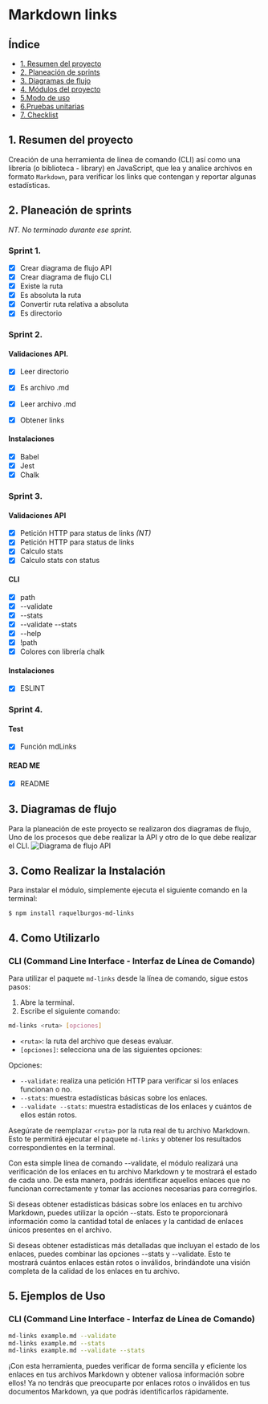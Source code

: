 # Markdown links
## Índice

* [1. Resumen del proyecto](##1-resumen-del-proyecto)
* [2. Planeación de sprints](##2-planeación-de-sprints)
* [3. Diagramas de flujo](##3-diagramas-de-flujo)
* [4. Módulos del proyecto](##4-módulos-del-proyecto)
* [5.Modo de uso ](##5-modo-de-uso)
* [6.Pruebas unitarias ](##6-pruebas-unitarias)
* [7. Checklist](##7-checklist)

## 1. Resumen del proyecto
Creación de una herramienta de línea de comando (CLI) así como una librería (o biblioteca - library) en JavaScript, que lea y analice archivos en formato `Markdown`, para verificar los links que contengan y reportar algunas estadísticas.

## 2. Planeación de sprints
*NT. No terminado durante ese sprint.*

### Sprint 1. 

 - [x] Crear diagrama de flujo API
 - [x] Crear diagrama de flujo CLI
 - [x] Existe la ruta
 - [x] Es absoluta la ruta
 - [x] Convertir ruta relativa a absoluta
 - [x] Es directorio

### Sprint 2.
#### Validaciones API.
 
 - [x] Leer directorio
 - [x] Es archivo .md
 - [x] Leer archivo .md
 - [x] Obtener links
 
 
#### Instalaciones
 - [x] Babel 
 - [x] Jest 
 - [x] Chalk

### Sprint 3.
#### Validaciones API
 - [x] Petición HTTP para status de links *(NT)* 
 - [x] Petición HTTP para status de links
 - [x] Calculo stats
 - [x] Calculo stats con status
 #### CLI
 - [x] path
 - [x] --validate
 - [x] --stats
 - [x] --validate --stats
 - [x] --help
 - [x] !path
 - [x] Colores con librería chalk

#### Instalaciones

 - [X] ESLINT

### Sprint 4.
#### Test

 - [x] Función mdLinks
#### READ ME

 - [x] README

## 3. Diagramas de flujo
Para la planeación de este proyecto se realizaron dos diagramas de flujo, Uno de los procesos que debe realizar la API y otro de lo que debe realizar el CLI.
![Diagrama de flujo API](img-readme/Diagrama%20API.jpg)

## 3. Como Realizar la Instalación
Para instalar el módulo, simplemente ejecuta el siguiente comando en la terminal:

```
$ npm install raquelburgos-md-links
```

## 4. Como Utilizarlo

### CLI (Command Line Interface - Interfaz de Línea de Comando)

Para utilizar el paquete `md-links` desde la línea de comando, sigue estos pasos:

1. Abre la terminal.
2. Escribe el siguiente comando:

```bash
md-links <ruta> [opciones]
```

- `<ruta>`: la ruta del archivo que deseas evaluar.
- `[opciones]`: selecciona una de las siguientes opciones:

Opciones:
- `--validate`: realiza una petición HTTP para verificar si los enlaces funcionan o no.
- `--stats`: muestra estadísticas básicas sobre los enlaces.
- `--validate --stats`: muestra estadísticas de los enlaces y cuántos de ellos están rotos.

Asegúrate de reemplazar `<ruta>` por la ruta real de tu archivo Markdown. Esto te permitirá ejecutar el paquete `md-links` y obtener los resultados correspondientes en la terminal.

Con esta simple línea de comando --validate, el módulo realizará una verificación de los enlaces en tu archivo Markdown y te mostrará el estado de cada uno. De esta manera, podrás identificar aquellos enlaces que no funcionan correctamente y tomar las acciones necesarias para corregirlos.

Si deseas obtener estadísticas básicas sobre los enlaces en tu archivo Markdown, puedes utilizar la opción --stats. Esto te proporcionará información como la cantidad total de enlaces y la cantidad de enlaces únicos presentes en el archivo.

Si deseas obtener estadísticas más detalladas que incluyan el estado de los enlaces, puedes combinar las opciones --stats y --validate. Esto te mostrará cuántos enlaces están rotos o inválidos, brindándote una visión completa de la calidad de los enlaces en tu archivo.


## 5. Ejemplos de Uso


### CLI (Command Line Interface - Interfaz de Línea de Comando)
```bash
md-links example.md --validate
md-links example.md --stats
md-links example.md --validate --stats 
```


¡Con esta herramienta, puedes verificar de forma sencilla y eficiente los enlaces en tus archivos Markdown y obtener valiosa información sobre ellos! Ya no tendrás que preocuparte por enlaces rotos o inválidos en tus documentos Markdown, ya que podrás identificarlos rápidamente.
